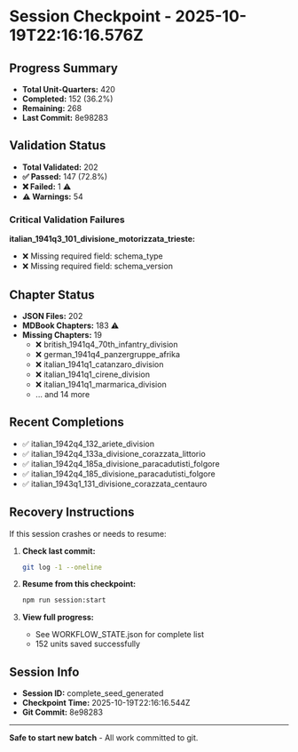 # Session Checkpoint - 2025-10-19T22:16:16.576Z

## Progress Summary

- **Total Unit-Quarters:** 420
- **Completed:** 152 (36.2%)
- **Remaining:** 268
- **Last Commit:** 8e98283

## Validation Status

- **Total Validated:** 202
- **✅ Passed:** 147 (72.8%)
- **❌ Failed:** 1 ⚠️
- **⚠️ Warnings:** 54

### Critical Validation Failures

**italian_1941q3_101_divisione_motorizzata_trieste:**
  - ❌ Missing required field: schema_type
  - ❌ Missing required field: schema_version

## Chapter Status

- **JSON Files:** 202
- **MDBook Chapters:** 183 ⚠️
- **Missing Chapters:** 19
  - ❌ british_1941q4_70th_infantry_division
  - ❌ german_1941q4_panzergruppe_afrika
  - ❌ italian_1941q1_catanzaro_division
  - ❌ italian_1941q1_cirene_division
  - ❌ italian_1941q1_marmarica_division
  - ... and 14 more

## Recent Completions

- ✅ italian_1942q4_132_ariete_division
- ✅ italian_1942q4_133a_divisione_corazzata_littorio
- ✅ italian_1942q4_185a_divisione_paracadutisti_folgore
- ✅ italian_1942q4_185_divisione_paracadutisti_folgore
- ✅ italian_1943q1_131_divisione_corazzata_centauro

## Recovery Instructions

If this session crashes or needs to resume:

1. **Check last commit:**
   ```bash
   git log -1 --oneline
   ```

2. **Resume from this checkpoint:**
   ```bash
   npm run session:start
   ```

3. **View full progress:**
   - See WORKFLOW_STATE.json for complete list
   - 152 units saved successfully

## Session Info

- **Session ID:** complete_seed_generated
- **Checkpoint Time:** 2025-10-19T22:16:16.544Z
- **Git Commit:** 8e98283

---

**Safe to start new batch** - All work committed to git.
